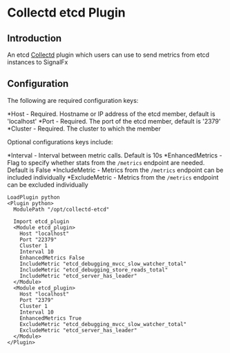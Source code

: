 # Collectd etcd Plugin

## Introduction
An etcd [Collectd](http://www.collectd.org/) plugin which users can use to send metrics from etcd instances to SignalFx

## Configuration
The following are required configuration keys:

*Host - Required. Hostname or IP address of the etcd member, default is 'localhost'
*Port - Required. The port of the etcd member, default is '2379'
*Cluster - Required. The cluster to which the member

Optional configurations keys include:

*Interval - Interval between metric calls. Default is 10s
*EnhancedMetrics - Flag to specify whether stats from the ```/metrics``` endpoint are needed. Default is False
*IncludeMetric - Metrics from the ```/metrics``` endpoint can be included individually
*ExcludeMetric - Metrics from the ```/metrics``` endpoint can be excluded individually
```
LoadPlugin python
<Plugin python>
  ModulePath "/opt/collectd-etcd"

  Import etcd_plugin
  <Module etcd_plugin>
    Host "localhost"
    Port "22379"
    Cluster 1
    Interval 10
    EnhancedMetrics False
    IncludeMetric "etcd_debugging_mvcc_slow_watcher_total"
    IncludeMetric "etcd_debugging_store_reads_total"
    IncludeMetric "etcd_server_has_leader"
  </Module>
  <Module etcd_plugin>
    Host "localhost"
    Port "2379"
    Cluster 1
    Interval 10
    EnhancedMetrics True
    ExcludeMetric "etcd_debugging_mvcc_slow_watcher_total"
    ExcludeMetric "etcd_server_has_leader"
  </Module>
</Plugin>
```
